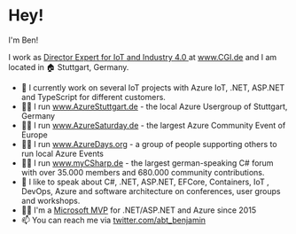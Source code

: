 # Hey!

I'm Ben! 

I work as [Director Expert for IoT and Industry 4.0 ](https://www.linkedin.com/in/benjaminabt) at www.CGI.de and I am located in 🏠 Stuttgart, Germany.

- 🏢 I currently work on several IoT projects with Azure IoT, .NET, ASP.NET and TypeScript for different customers.
- 👨‍🏫 I run www.AzureStuttgart.de - the local Azure Usergroup of Stuttgart, Germany
- 👨‍🏫 I run www.AzureSaturday.de - the largest Azure Community Event of Europe
- 👨‍🏫 I run www.AzureDays.org - a group of people supporting others to run local Azure Events
- 👨‍🏫 I run www.myCSharp.de - the largest german-speaking C# forum with over 35.000 members and 680.000 community contributions.
- 🎤 I like to speak about C#, .NET, ASP.NET, EFCore, Containers, IoT , DevOps, Azure and software architecture on conferences, user groups and workshops.
- 🐱‍🏍 I'm a [Microsoft MVP](https://mvp.microsoft.com/en-us/PublicProfile/5001507) for .NET/ASP.NET and Azure since 2015
- 📫 You can reach me via [twitter.com/abt_benjamin](https://twitter.com/abt_benjamin)
